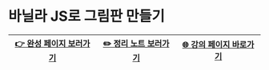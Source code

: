 # 바닐라 JS로 그림판 만들기

| [👉 완성 페이지 보러가기](https://chaam2.github.io/Canvas-Painter-App-JS/) | [✏️ 정리 노트 보러가기](https://www.notion.so/cham2/JS-c74705ce2f2a4e93a370c853f9aec7fa?pvs=4) | [🌐 강의 페이지 바로가기](https://nomadcoders.co/javascript-for-beginners-2) |
| -------------------------------------------------------------------------- | ---------------------------------------------------------------------------------------------- | ---------------------------------------------------------------------------- |
